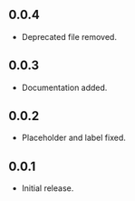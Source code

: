 ## 0.0.4

* Deprecated file removed.

## 0.0.3

* Documentation added.

## 0.0.2

* Placeholder and label fixed.

## 0.0.1

* Initial release.
